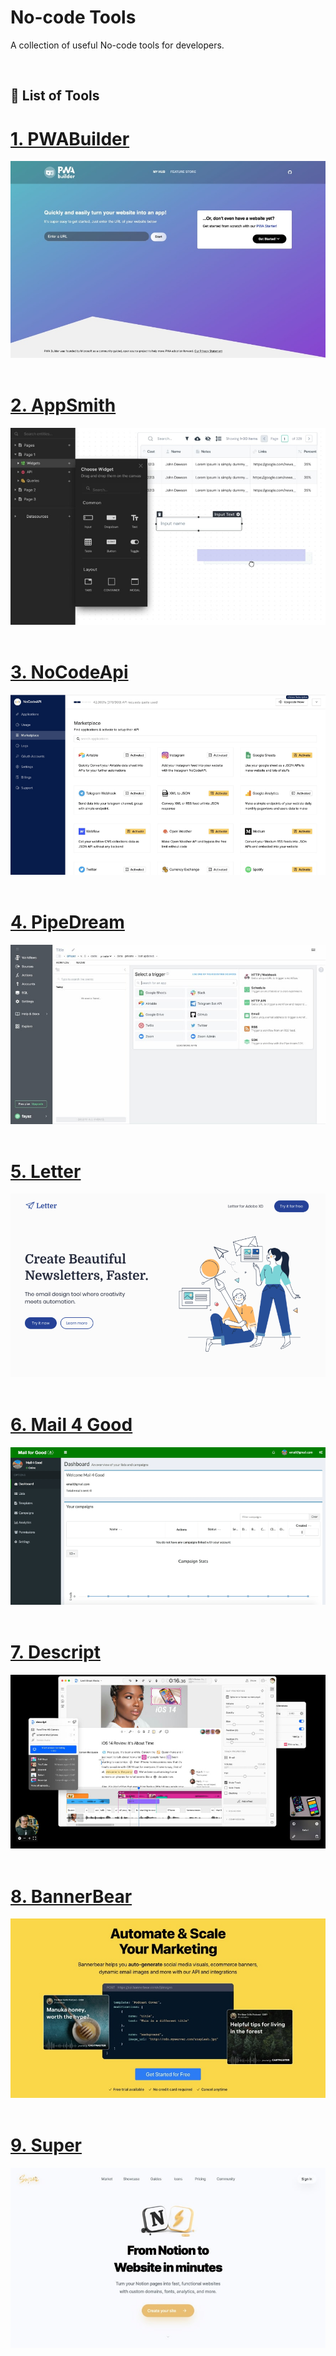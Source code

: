 # No-code Tools
A collection of useful No-code tools for developers.

<br>

## 📝 List of Tools
# [1. PWABuilder](https://www.pwabuilder.com/)
[![PWABuilder Screenshot](./images/pwabuilder.jpg)](https://www.pwabuilder.com/)
<br>
<br>
# [2. AppSmith](https://www.appsmith.com/)
[![AppSmith Screenshot](./images/appsmith.jpg)](https://www.appsmith.com/)
<br>
<br>
# [3. NoCodeApi](https://nocodeapi.com/)
[![NoCodeApi Screenshot](./images/nocodeapi.png)](https://nocodeapi.com/)
<br>
<br>
# [4. PipeDream](https://pipedream.com/)
[![PipeDream Screenshot](./images/pipedream.jpg)](https://pipedream.com/)
<br>
<br>
# [5. Letter](https://letter.so/)
[![Letter Screenshot](./images/letter.png)](https://letter.so/)
<br>
<br>
# [6. Mail 4 Good](https://github.com/freeCodeCamp/mail-for-good/)
[![Mail 4 Good Screenshot](./images/mail4good.png)](https://github.com/freeCodeCamp/mail-for-good/)
<br>
<br>
# [7. Descript](https://www.descript.com/)
[![Descript Screenshot](./images/descript.jpg)](https://www.descript.com/)
<br>
<br>
# [8. BannerBear](https://www.bannerbear.com/)
[![BannerBear Screenshot](./images/bannerbear.jpg)](https://www.bannerbear.com/)
<br>
<br>
# [9. Super](https://super.so/)
[![Super Screenshot](./images/super.jpg)](https://super.so/)
<br>
<br>